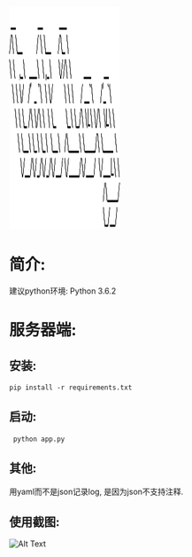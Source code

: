 
<img src="./tntlog.png" width="200" height="400" />

# 简介:

建议python环境: Python 3.6.2

# 服务器端:

## 安装:
```
pip install -r requirements.txt
```

## 启动:
```
 python app.py
 ```

## 其他:
用yaml而不是json记录log, 是因为json不支持注释.

## 使用截图:
![Alt Text](./sample2.gif)

